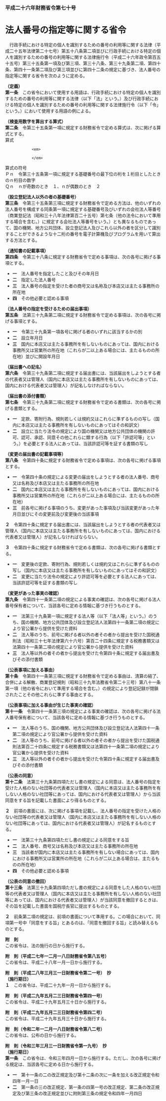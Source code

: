 ### 平成二十六年財務省令第七十号  
# 法人番号の指定等に関する省令  
　行政手続における特定の個人を識別するための番号の利用等に関する法律（平成二十五年法律第二十七号）第五十八条第二項並びに行政手続における特定の個人を識別するための番号の利用等に関する法律施行令（平成二十六年政令第百五十五号）第三十五条第一項及び第三項、第三十八条、第三十九条第二項、第四十条、第四十一条第二項及び第三項並びに第四十二条の規定に基づき、法人番号の指定等に関する省令を次のように定める。  
  
**（定義）**  
**第一条**　この省令において使用する用語は、行政手続における特定の個人を識別するための番号の利用等に関する法律（以下「法」という。）及び行政手続における特定の個人を識別するための番号の利用等に関する法律施行令（以下「令」という。）において使用する用語の例による。  
  
**（検査用数字を算出する算式）**  
**第二条**　令第三十五条第一項に規定する財務省令で定める算式は、次に掲げる算式とする。  
算式  

                <em>
                  
                </em>
                
算式の符号  
Ｐｎ　令第三十五条第一項に規定する基礎番号の最下位の桁を１桁目としたときのｎ桁目の数字  
Ｑｎ　ｎが奇数のとき　１、ｎが偶数のとき　２  
  
**（設立登記法人以外の者の基礎番号）**  
**第三条**　令第三十五条第三項に規定する財務省令で定める方法は、他のいずれの法人番号を構成する同条第一項に規定する基礎番号及びいずれの会社法人等番号（商業登記法（昭和三十八年法律第百二十五号）第七条（他の法令において準用する場合を含む。）に規定する会社法人等番号をいう。）とも異なるものであって、国の機関、地方公共団体、設立登記法人及びこれら以外の者を区分して識別することができるような十二桁の番号を電子計算機及びプログラムを用いて算出する方法とする。  
  
**（通知書の記載事項）**  
**第四条**　令第三十八条に規定する財務省令で定める事項は、次の各号に掲げる事項とする。  
* **一**　法人番号を指定したこと及びその年月日  
* **二**　指定した法人番号  
* **三**　法人番号の指定を受けた者の商号又は名称及び本店又は主たる事務所の所在地  
* **四**　その他必要と認める事項  
  
**（法人番号の指定を受けるための届出事項）**  
**第五条**　法第三十九条第二項に規定する財務省令で定める事項は、次の各号に掲げる事項とする。  
* **一**　令第三十九条第一項各号に掲げる者のいずれに該当するかの別  
* **二**　設立年月日  
* **三**　国内に本店又は主たる事務所を有しないものにあっては、国内における事務所又は営業所の所在地（これらが二以上ある場合には、主たるものの所在地）並びに開設年月日  
  
**（届出書への記名）**  
**第六条**　令第三十九条第二項に規定する届出書には、当該届出をしようとする者の代表者又は管理人（国内に本店又は主たる事務所を有しないものにあっては、国内における代表者又は管理人）が記名しなければならない。  
  
**（届出書の添付書類）**  
**第七条**　令第三十九条第二項に規定する財務省令で定める書類は、次の各号に掲げる書類とする。  
* **一**　定款、寄附行為、規則若しくは規約又はこれらに準ずるものの写し（国内に本店又は主たる事務所を有しないものにあってはその和訳文）  
* **二**　設立に当たり法令の規定により国の機関又は地方公共団体の機関の許可、認可、承認、同意その他これらに類する行為（以下「許認可等」という。）を必要とする法人にあっては、当該許認可等を証する書類の写し  
  
**（変更の届出書の記載事項等）**  
**第八条**　令第四十条に規定する財務省令で定める事項は、次の各号に掲げる事項とする。  
* **一**　令第四十条の規定による変更の届出をしようとする者の法人番号、商号又は名称及び本店又は主たる事務所の所在地  
* **二**　国内に本店又は主たる事務所を有しないものにあっては、国内における事務所又は営業所の所在地（これらが二以上ある場合には、主たるものの所在地）  
* **三**　前各号に掲げる事項のうち、変更があった事項及び当該変更があった年月日並びにその変更前及び変更後の当該事項  
  
**２**　令第四十条に規定する届出書には、当該届出をしようとする者の代表者又は管理人（国内に本店又は主たる事務所を有しないものにあっては、国内における代表者又は管理人）が記名しなければならない。  
  
**３**　令第四十条に規定する財務省令で定める書類は、次の各号に掲げる書類とする。  
* **一**　変更後の定款、寄附行為、規則若しくは規約又はこれらに準ずるものの写し（国内に本店又は主たる事務所を有しないものにあってはその和訳文）  
* **二**　変更に当たり法令の規定により許認可等を必要とする法人にあっては、当該許認可等を証する書類の写し  
  
**（変更があった事実の確認）**  
**第九条**　令第四十一条第二項の規定による事実の確認は、次の各号に掲げる法人番号保有者について、当該各号に定める情報に基づき行うものとする。  
* **一**　法第三十九条第一項に規定する法人等（以下「法人等」という。）のうち、国の機関、地方公共団体及び設立登記法人法第四十一条第二項の規定により官公署から提供を受けた資料  
* **二**　法人等のうち、前号に掲げる者以外の者その者から提出を受けた国税通則法（昭和三十七年法律第六十六号）第百二十四条に規定する税務書類又は法第四十一条第二項の規定により官公署から提供を受けた資料  
* **三**　法人等以外の者その者から提出を受けた令第四十条に規定する届出書及びその添付書類  
  
**（公表事項に加える事由）**  
**第十条**　令第四十一条第三項に規定する財務省令で定める事由は、清算の結了、合併による解散、商業登記規則（昭和三十九年法務省令第二十三号）第八十一条第一項（他の省令において準用する場合を含む。）の規定により登記記録が閉鎖されたことその他これらに準ずる事由とする。  
  
**（公表事項に加える事由が生じた事実の確認）**  
**第十一条**　令第四十一条第三項の規定による事実の確認は、次の各号に掲げる法人番号保有者について、当該各号に定める情報に基づき行うものとする。  
* **一**　法人等のうち、国の機関、地方公共団体及び設立登記法人法第四十一条第二項の規定により官公署から提供を受けた資料  
* **二**　法人等のうち、前号に掲げる者以外の者その者から提出を受けた国税通則法第百二十四条に規定する税務書類又は法第四十一条第二項の規定により官公署から提供を受けた資料  
* **三**　法人等以外の者その者から提出を受けた令第四十条に規定する届出書及びその添付書類  
  
**（公表の同意）**  
**第十二条**　法第三十九条第四項ただし書の規定による同意は、法人番号の指定を受けた人格のない社団等の代表者又は管理人（国内に本店又は主たる事務所を有しない人格のない社団等にあっては、国内における代表者又は管理人）から当該同意をする旨を記載した書面により得るものとする。  
  
**２**　前項の書面には、次に掲げる事項を記載し、法人番号の指定を受けた人格のない社団等の代表者又は管理人（国内に本店又は主たる事務所を有しない人格のない社団等にあっては、国内における代表者又は管理人）が記名するものとする。  
* **一**　法第三十九条第四項ただし書の規定による同意をする旨  
* **二**　法人番号、商号又は名称及び本店又は主たる事務所の所在地  
* **三**　当該者が国内に本店又は主たる事務所を有しない場合にあっては、国内における事務所又は営業所の所在地（これらが二以上ある場合は、主たるものの所在地）  
* **四**　その他必要と認める事項  
  
**（公表の同意の撤回）**  
**第十三条**　法第三十九条第四項ただし書の規定による同意をした人格のない社団等の代表者又は管理人（国内に本店又は主たる事務所を有しない人格のない社団等にあっては、国内における代表者又は管理人）が当該同意を撤回するときは、その旨を記載した書面を国税庁長官に提出するものとする。  
  
**２**　前条第二項の規定は、前項の書面について準用する。この場合において、同項第一号中「同意をする旨」とあるのは、「同意を撤回する旨」と読み替えるものとする。  
  
**附　則**  
この省令は、法の施行の日から施行する。  
  
**附　則（平成二七年一二月一八日財務省令第八五号）**  
この省令は、平成二十八年一月一日から施行する。  
  
**附　則（平成二八年三月三一日財務省令第二一号）　抄**  
**（施行期日）**  
**１**　この省令は、平成二十九年一月一日から施行する。  
  
**附　則（平成二九年五月二三日財務省令第四一号）**  
この省令は、平成二十九年五月三十日から施行する。  
  
**附　則（平成二九年五月二三日財務省令第四二号）**  
この省令は、平成二十九年五月三十日から施行する。  
  
**附　則（令和二年一二月一八日財務省令第八二号）**  
この省令は、公布の日から施行する。  
  
**附　則（令和三年三月三一日財務省令第一九号）　抄**  
**（施行期日）**  
**第一条**　この省令は、令和三年四月一日から施行する。ただし、次の各号に掲げる規定は、当該各号に定める日から施行する。  
* **一**　第十一条の二の改正規定及び第十二条の次に一条を加える改正規定令和四年一月一日  
* **二**　第一条の三の改正規定、第一条の四第一号の改正規定、第二条の改正規定及び第三条の改正規定並びに附則第三条の規定令和四年一月四日  
  
